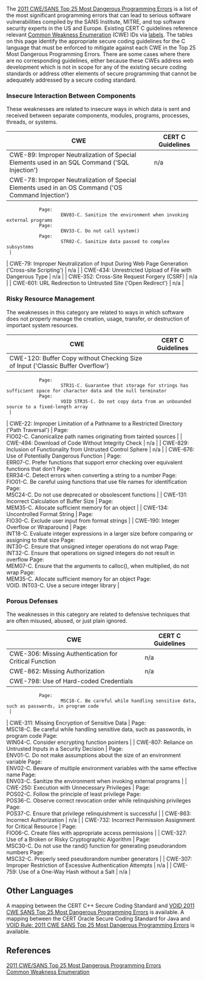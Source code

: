 The [2011 CWE/SANS Top 25 Most Dangerous Programming Errors](https://cwe.mitre.org/top25/) is a list of the most significant programming errors that can lead to serious software vulnerabilities compiled by the SANS Institute, MITRE, and top software security experts in the US and Europe.
Existing CERT C guidelines reference relevant [Common Weakness Enumeration](http://cwe.mitre.org/) (CWE) IDs via [labels](http://confluence.atlassian.com/display/DOC/Working+with+Labels). The tables on this page identify the appropriate secure coding guidelines for the C language that must be enforced to mitigate against each CWE in the Top 25 Most Dangerous Programming Errors. There are some cases where there are no corresponding guidelines, either because these CWEs address web development which is not in scope for any of the existing secure coding standards or address other elements of secure programming that cannot be adequately addressed by a secure coding standard.
### Insecure Interaction Between Components
These weaknesses are related to insecure ways in which data is sent and received between separate components, modules, programs, processes, threads, or systems.

| CWE | CERT C Guidelines |
| ----|----|
| CWE-89: Improper Neutralization of Special Elements used in an SQL Command ('SQL Injection') | n/a |
| CWE-78: Improper Neutralization of Special Elements used in an OS Command ('OS Command Injection') | 
                Page:        
                        ENV03-C. Sanitize the environment when invoking external programs
                Page:        
                        ENV33-C. Do not call system()
                Page:        
                        STR02-C. Sanitize data passed to complex subsystems
     |
| CWE-79: Improper Neutralization of Input During Web Page Generation ('Cross-site Scripting') | n/a |
| CWE-434: Unrestricted Upload of File with Dangerous Type | n/a |
| CWE-352: Cross-Site Request Forgery (CSRF) | n/a |
| CWE-601: URL Redirection to Untrusted Site ('Open Redirect') | n/a |

### Risky Resource Management
The weaknesses in this category are related to ways in which software does not properly manage the creation, usage, transfer, or destruction of important system resources.

| CWE | CERT C Guidelines |
| ----|----|
| CWE-120: Buffer Copy without Checking Size of Input ('Classic Buffer Overflow') | 
                Page:        
                        STR31-C. Guarantee that storage for strings has sufficient space for character data and the null terminator
                Page:        
                        VOID STR35-C. Do not copy data from an unbounded source to a fixed-length array
     |
| CWE-22: Improper Limitation of a Pathname to a Restricted Directory ('Path Traversal') | 
                Page:        
                        FIO02-C. Canonicalize path names originating from tainted sources
     |
| CWE-494: Download of Code Without Integrity Check | n/a |
| CWE-829: Inclusion of Functionality from Untrusted Control Sphere | n/a |
| CWE-676: Use of Potentially Dangerous Function | 
                Page:        
                        ERR07-C. Prefer functions that support error checking over equivalent functions that don't
                Page:        
                        ERR34-C. Detect errors when converting a string to a number
                Page:        
                        FIO01-C. Be careful using functions that use file names for identification
                Page:        
                        MSC24-C. Do not use deprecated or obsolescent functions
     |
| CWE-131: Incorrect Calculation of Buffer Size | 
                Page:        
                        MEM35-C. Allocate sufficient memory for an object
     |
| CWE-134: Uncontrolled Format String | 
                Page:        
                        FIO30-C. Exclude user input from format strings
     |
| CWE-190: Integer Overflow or Wraparound | 
                Page:        
                        INT18-C. Evaluate integer expressions in a larger size before comparing or assigning to that size
                Page:        
                        INT30-C. Ensure that unsigned integer operations do not wrap
                Page:        
                        INT32-C. Ensure that operations on signed integers do not result in overflow
                Page:        
                        MEM07-C. Ensure that the arguments to calloc(), when multiplied, do not wrap
                Page:        
                        MEM35-C. Allocate sufficient memory for an object
                Page:        
                        VOID. INT03-C. Use a secure integer library
     |

### Porous Defenses
The weaknesses in this category are related to defensive techniques that are often misused, abused, or just plain ignored.

| CWE | CERT C Guidelines |
| ----|----|
| CWE-306: Missing Authentication for Critical Function | n/a |
| CWE-862: Missing Authorization | n/a |
| CWE-798: Use of Hard-coded Credentials | 
                Page:        
                        MSC18-C. Be careful while handling sensitive data, such as passwords, in program code
     |
| CWE-311: Missing Encryption of Sensitive Data | 
                Page:        
                        MSC18-C. Be careful while handling sensitive data, such as passwords, in program code
                Page:        
                        WIN04-C. Consider encrypting function pointers
     |
| CWE-807: Reliance on Untrusted Inputs in a Security Decision | 
                Page:        
                        ENV01-C. Do not make assumptions about the size of an environment variable
                Page:        
                        ENV02-C. Beware of multiple environment variables with the same effective name
                Page:        
                        ENV03-C. Sanitize the environment when invoking external programs
     |
| CWE-250: Execution with Unnecessary Privileges | 
                Page:        
                        POS02-C. Follow the principle of least privilege
                Page:        
                        POS36-C. Observe correct revocation order while relinquishing privileges
                Page:        
                        POS37-C. Ensure that privilege relinquishment is successful
     |
| CWE-863: Incorrect Authorization | n/a |
| CWE-732: Incorrect Permission Assignment for Critical Resource | 
                Page:        
                        FIO06-C. Create files with appropriate access permissions
     |
| CWE-327: Use of a Broken or Risky Cryptographic Algorithm | 
                Page:        
                        MSC30-C. Do not use the rand() function for generating pseudorandom numbers
                Page:        
                        MSC32-C. Properly seed pseudorandom number generators
     |
| CWE-307: Improper Restriction of Excessive Authentication Attempts | n/a |
| CWE-759: Use of a One-Way Hash without a Salt | n/a |

## Other Languages
A mapping between the CERT C++ Secure Coding Standard and [VOID 2011 CWE SANS Top 25 Most Dangerous Programming Errors](https://wiki.sei.cmu.edu/confluence/display/cplusplus/VOID+2011+CWE+SANS+Top+25+Most+Dangerous+Programming+Errors) is available.
A mapping between the CERT Oracle Secure Coding Standard for Java and [VOID Rule: 2011 CWE SANS Top 25 Most Dangerous Programming Errors](https://wiki.sei.cmu.edu/confluence/display/java/VOID+Rule%3A+2011+CWE+SANS+Top+25+Most+Dangerous+Programming+Errors) is available.
## References
[2011 CWE/SANS Top 25 Most Dangerous Programming Errors](https://cwe.mitre.org/top25/)  
[Common Weakness Enumeration](http://cwe.mitre.org/)
